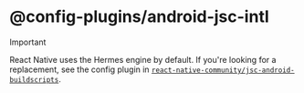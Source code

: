 # @config-plugins/android-jsc-intl

> [!IMPORTANT]
> React Native uses the Hermes engine by default. If you're looking for a replacement, see the config plugin in [`react-native-community/jsc-android-buildscripts`](https://github.com/react-native-community/jsc-android-buildscripts/blob/dbbf3a7d2c23b25bc37af9ada1674eeb94cf83a9/test/plugins/withJscAndroid.js).